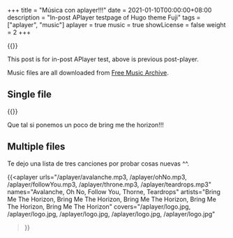 +++
title = "Música con aplayer!!!"
date = 2021-01-10T00:00:00+08:00
description = "In-post APlayer testpage of Hugo theme Fuji"
tags = ["aplayer", "music"]
aplayer = true
music = true
showLicense = false
weight = 2
+++

{{<aplayer urls="/aplayer/avalanche.mp3" names="Avalanche" artists="Bring Me The Horizon" covers="/aplayer/logo.jpg" >}}

This post is for in-post APlayer test, above is previous post-player.

Music files are all downloaded from [Free Music Archive](https://freemusicarchive.org).

<!--more-->

## Single file

{{<aplayer urls="/aplayer/followYou.mp3" names="Follow You" artists="Bring Me The Horizon" covers="/aplayer/logo.jpg" >}}

Que tal si ponemos un poco de bring me the horizon!!!

## Multiple files

Te dejo una lista de tres canciones por probar cosas nuevas ^^.

{{<aplayer
  urls="/aplayer/avalanche.mp3, /aplayer/ohNo.mp3, /aplayer/followYou.mp3, /aplayer/throne.mp3, /aplayer/teardrops.mp3"
  names="Avalanche, Oh No, Follow You, Thorne, Teardrops"
  artists="Bring Me The Horizon, Bring Me The Horizon, Bring Me The Horizon, Bring Me The Horizon, Bring Me The Horizon"
  covers="/aplayer/logo.jpg, /aplayer/logo.jpg, /aplayer/logo.jpg, /aplayer/logo.jpg, /aplayer/logo.jpg"
>}}



